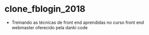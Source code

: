 # clone_fblogin_2018

- Treinando as técnicas de front end aprendidas no curso front end webmaster oferecido pela danki code
